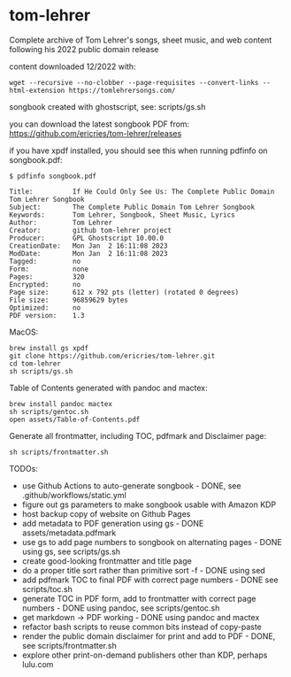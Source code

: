 # tom-lehrer
Complete archive of Tom Lehrer's songs, sheet music, and web content following his 2022 public domain release

content downloaded 12/2022 with:

`wget --recursive --no-clobber --page-requisites --convert-links --html-extension https://tomlehrersongs.com/`

songbook created with ghostscript, see: scripts/gs.sh

you can download the latest songbook PDF from: https://github.com/ericries/tom-lehrer/releases

if you have xpdf installed, you should see this when running pdfinfo
on songbook.pdf:
```
$ pdfinfo songbook.pdf 

Title:          If He Could Only See Us: The Complete Public Domain Tom Lehrer Songbook
Subject:        The Complete Public Domain Tom Lehrer Songbook
Keywords:       Tom Lehrer, Songbook, Sheet Music, Lyrics
Author:         Tom Lehrer
Creator:        github tom-lehrer project
Producer:       GPL Ghostscript 10.00.0
CreationDate:   Mon Jan  2 16:11:08 2023
ModDate:        Mon Jan  2 16:11:08 2023
Tagged:         no
Form:           none
Pages:          320
Encrypted:      no
Page size:      612 x 792 pts (letter) (rotated 0 degrees)
File size:      96859629 bytes
Optimized:      no
PDF version:    1.3
```


MacOS:
```
brew install gs xpdf
git clone https://github.com/ericries/tom-lehrer.git
cd tom-lehrer
sh scripts/gs.sh
```

Table of Contents generated with pandoc and mactex:
```
brew install pandoc mactex
sh scripts/gentoc.sh
open assets/Table-of-Contents.pdf
```

Generate all frontmatter, including TOC, pdfmark and Disclaimer page:
```
sh scripts/frontmatter.sh
```

TODOs:
- use Github Actions to auto-generate songbook - DONE, see .github/workflows/static.yml
- figure out gs parameters to make songbook usable with Amazon KDP
- host backup copy of website on Github Pages
- add metadata to PDF generation using gs - DONE assets/metadata.pdfmark
- use gs to add page numbers to songbook on alternating pages - DONE using gs, see scripts/gs.sh
- create good-looking frontmatter and title page
- do a proper title sort rather than primitive sort -f - DONE using sed
- add pdfmark TOC to final PDF with correct page numbers - DONE see scripts/toc.sh
- generate TOC in PDF form, add to frontmatter with correct page numbers - DONE using pandoc, see scripts/gentoc.sh
- get markdown -> PDF working - DONE using pandoc and mactex
- refactor bash scripts to reuse common bits instead of copy-paste
- render the public domain disclaimer for print and add to PDF - DONE,  see scripts/frontmatter.sh
- explore other print-on-demand publishers other than KDP, perhaps lulu.com
